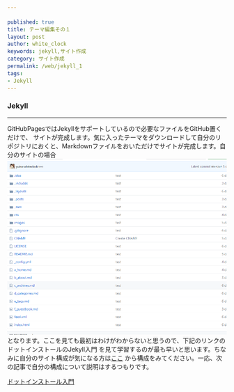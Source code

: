 ```yaml
---

published: true
title: テーマ編集その１
layout: post
author: white_clock
keywords: jekyll,サイト作成
category: サイト作成
permalink: /web/jekyll_1
tags:
- Jekyll
---
```

### Jekyll
***
GitHubPagesではJekyllをサポートしているので必要なファイルをGitHub置くだけで、
サイトが完成します。気に入ったテーマをダウンロードして自分のリポジトリにおくと、Markdownファイルをおいただけでサイトが完成します。自分のサイトの場合
![その１](../images/thm3.png)
となります。ここを見ても最初はわけがわからないと思うので、下記のリンクのドットインストールのJekyll入門
を見て学習するのが最も早いと思います。ちなみに自分のサイト構成が気になる方は[ここ](https://github.com/yuina-whiteclock/yuina-whiteclock.github.io)
から構成をみてください。一応、次の記事で自分の構成について説明はするつもりです。

[ドットインストール入門](https://dotinstall.com/lessons/basic_jekyll)

